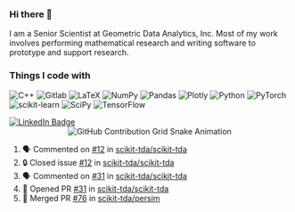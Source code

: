 ### Hi there 👋

I am a Senior Scientist at Geometric Data Analytics, Inc. Most of my work involves
performing mathematical research and writing software to prototype and support
research. 

### Things I code with

![C++](https://img.shields.io/badge/c++-%2300599C.svg?style=for-the-badge&logo=c%2B%2B&logoColor=white)
![Gitlab](https://img.shields.io/badge/GitLab-330F63?style=for-the-badge&logo=gitlab&logoColor=white)
![LaTeX](https://img.shields.io/badge/latex-%23008080.svg?style=for-the-badge&logo=latex&logoColor=white)
![NumPy](https://img.shields.io/badge/numpy-%23013243.svg?style=for-the-badge&logo=numpy&logoColor=white)
![Pandas](https://img.shields.io/badge/pandas-%23150458.svg?style=for-the-badge&logo=pandas&logoColor=white)
![Plotly](https://img.shields.io/badge/Plotly-%233F4F75.svg?style=for-the-badge&logo=plotly&logoColor=white)
![Python](https://img.shields.io/badge/python-3670A0?style=for-the-badge&logo=python&logoColor=ffdd54)
![PyTorch](https://img.shields.io/badge/PyTorch-%23EE4C2C.svg?style=for-the-badge&logo=PyTorch&logoColor=white)
![scikit-learn](https://img.shields.io/badge/scikit--learn-%23F7931E.svg?style=for-the-badge&logo=scikit-learn&logoColor=white)
![SciPy](https://img.shields.io/badge/SciPy-%230C55A5.svg?style=for-the-badge&logo=scipy&logoColor=%white)
![TensorFlow](https://img.shields.io/badge/TensorFlow-%23FF6F00.svg?style=for-the-badge&logo=TensorFlow&logoColor=white)


<div id="badges">
  <a href="your-linkedin-URL">
    <img src="https://img.shields.io/badge/LinkedIn-blue?style=for-the-badge&logo=linkedin&logoColor=white" alt="LinkedIn Badge"/>
  </a>
</div>

<div align="center">
    <img src="https://raw.githubusercontent.com/catanzaromj/catanzaromj/output/github-contribution-grid-snake.svg" alt="GitHub Contribution Grid Snake Animation"/>
</div>


<!--START_SECTION:activity-->
1. 🗣 Commented on [#12](https://github.com/scikit-tda/scikit-tda/issues/12#issuecomment-1987411020) in [scikit-tda/scikit-tda](https://github.com/scikit-tda/scikit-tda)
2. 🔒 Closed issue [#12](https://github.com/scikit-tda/scikit-tda/issues/12) in [scikit-tda/scikit-tda](https://github.com/scikit-tda/scikit-tda)
3. 🗣 Commented on [#31](https://github.com/scikit-tda/scikit-tda/pull/31#issuecomment-1987301692) in [scikit-tda/scikit-tda](https://github.com/scikit-tda/scikit-tda)
4. 💪 Opened PR [#31](https://github.com/scikit-tda/scikit-tda/pull/31) in [scikit-tda/scikit-tda](https://github.com/scikit-tda/scikit-tda)
5. 🎉 Merged PR [#76](https://github.com/scikit-tda/persim/pull/76) in [scikit-tda/persim](https://github.com/scikit-tda/persim)
<!--END_SECTION:activity-->

<!--
**catanzaromj/catanzaromj** is a ✨ _special_ ✨ repository because its `README.md` (this file) appears on your GitHub profile.



Here are some ideas to get you started:

- 🔭 I’m currently working on ...
- 🌱 I’m currently learning ...
- 👯 I’m looking to collaborate on ...
- 🤔 I’m looking for help with ...
- 💬 Ask me about ...
- 📫 How to reach me: ...
- 😄 Pronouns: ...
- ⚡ Fun fact: ...
-->
